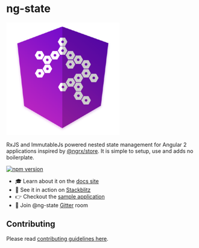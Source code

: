 # ng-state

![ng-state](/ng-state-logo.png)

RxJS and ImmutableJs powered nested state management for Angular 2 applications inspired by [@ngrx/store](https://github.com/ngrx/store). It is simple to setup, use and adds no boilerplate.

[![npm version](https://badge.fury.io/js/ng-state.svg)](https://badge.fury.io/js/ng-state)

- 🎓 Learn about it on the [docs site](https://vytautas.gitbook.io/ng-state)
- 🚀 See it in action on [Stackblitz](https://stackblitz.com/edit/ng-state-sample-app)
- 👉 Checkout the [sample application](https://github.com/ng-state/example-app)
- 📣 Join @ng-state [Gitter](https://gitter.im/App-State-Management/ng-state) room


## Contributing
<a name="contributing"></a>
Please read [contributing guidelines here](https://github.com/ng-state/store/blob/master/CONTRIBUTING.md).
